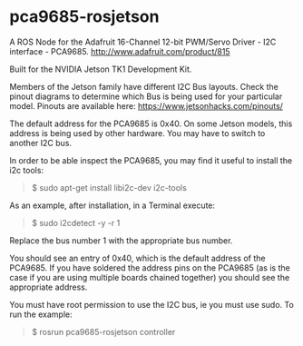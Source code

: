 # pca9685-rosjetson

A ROS Node for the Adafruit 16-Channel 12-bit PWM/Servo Driver - I2C interface - PCA9685.
http://www.adafruit.com/product/815

Built for the NVIDIA Jetson TK1 Development Kit.

Members of the Jetson family have different I2C Bus layouts. Check the pinout diagrams to determine which Bus is being used for your particular model. Pinouts are available here: https://www.jetsonhacks.com/pinouts/

The default address for the PCA9685 is 0x40. On some Jetson models, this address is being used by other hardware. You may have to switch to another I2C bus.

In order to be able inspect the PCA9685, you may find it useful to install the i2c tools:

<blockquote>$ sudo apt-get install libi2c-dev i2c-tools</blockquote>

As an example, after installation, in a Terminal execute:

<blockquote>$ sudo i2cdetect -y -r 1</blockquote>

Replace the bus number 1 with the appropriate bus number.

You should see an entry of 0x40, which is the default address of the PCA9685. If you have soldered the address pins on the PCA9685 (as is the case if you are using multiple boards chained together) you should see the appropriate address.

You must have root permission to use the I2C bus, ie you must use sudo. To run the example:

<blockquote>$ rosrun pca9685-rosjetson controller</blockquote>



